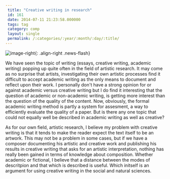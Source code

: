 ```yaml
---
 title: "Creative writing in research"
 id: 161
 date: 2014-07-11 21:23:58.000000
 tags: tag
 category: comp
 layout: single
 permalink: /:categories/:year/:month/:day/:title/
---
```

![image-right](/assets/images/){: .align-right .news-flash}

We have seen the topic of writing (essays, creative writing, academic writing) popping up quite often in the field of artistic research. It may come as no surprise that artists, investigating their own artistic processes find it difficult to accept academic writing as the only means to document and reflect upon their work. I personally don't have a strong opinion for or against academic versus creative writing but I do find it interesting that the question of academic or non-academic writing, is getting more interest than the question of the quality of the content. Now, obviously, the formal academic writing method is partly a system for assesment, a way to efficiently evaluate the quality of a paper. But is there any one topic that could not equally well be described in academic writing as well as creative?

As for our own field, artistic research, I believe my problem with creative writing is that it tends to make the reader expect the text itself to be an artwork. This may not be a problem in some cases, but if we have a composer documenting his artistic and creative work and publishing his results in creative writing that asks for an artistic interpretation, nothing has really been gained in terms of knowledge about composition. Whether academic or fictional, I believe that a distance between the modes of descritpion and that which is described is useful. Which initself is an argument for using creative writing in the social and natural sciences.


